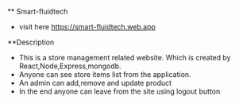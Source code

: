 ** Smart-fluidtech

 * visit here https://smart-fluidtech.web.app

 **Description
  * This is a store management related website. Which is created by React,Node,Express,mongodb.
  * Anyone can see store items list from the application.
  * An admin can add,remove and update product
 * In the end anyone can leave from the site using logout button
